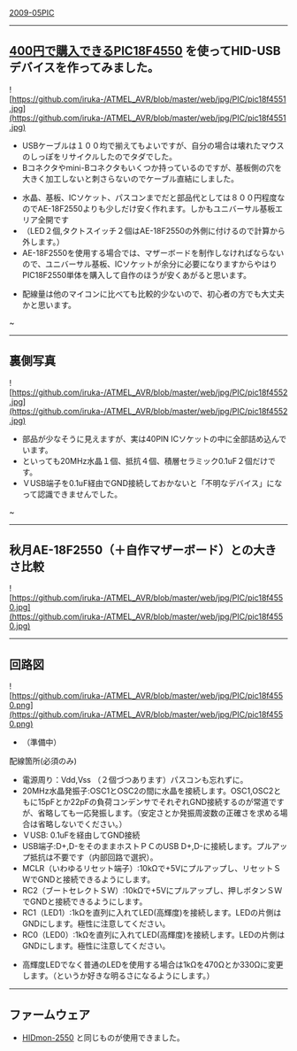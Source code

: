 ﻿[2009-05PIC](2009-05PIC.md) 

- - - -
## [400円で購入できるPIC18F4550](http://akizukidenshi.com/catalog/g/gI-02853/) を使ってHID-USBデバイスを作ってみました。


![https://github.com/iruka-/ATMEL_AVR/blob/master/web/jpg/PIC/pic18f4551.jpg](https://github.com/iruka-/ATMEL_AVR/blob/master/web/jpg/PIC/pic18f4551.jpg) 

- USBケーブルは１００均で揃えてもよいですが、自分の場合は壊れたマウスのしっぽをリサイクルしたのでタダでした。
- Bコネクタやmini-Bコネクタもいくつか持っているのですが、基板側の穴を大きく加工しないと刺さらないのでケーブル直結にしました。

<!-- dummy comment line for breaking list -->

- 水晶、基板、ICソケット、パスコンまでだと部品代としては８００円程度なのでAE-18F2550よりも少しだけ安く作れます。しかもユニバーサル基板エリア全開です
- （LED２個,タクトスイッチ２個はAE-18F2550の外側に付けるので計算から外します。）
- AE-18F2550を使用する場合では、マザーボードを制作しなければならないので、ユニバーサル基板、ICソケットが余分に必要になりますからやはりPIC18F2550単体を購入して自作のほうが安くあがると思います。

<!-- dummy comment line for breaking list -->

- 配線量は他のマイコンに比べても比較的少ないので、初心者の方でも大丈夫かと思います。

<!-- dummy comment line for breaking list -->

~
- - - -

## 裏側写真

![https://github.com/iruka-/ATMEL_AVR/blob/master/web/jpg/PIC/pic18f4552.jpg](https://github.com/iruka-/ATMEL_AVR/blob/master/web/jpg/PIC/pic18f4552.jpg) 

- 部品が少なそうに見えますが、実は40PIN ICソケットの中に全部詰め込んでいます。
- といっても20MHz水晶１個、抵抗４個、積層セラミック0.1uF２個だけです。
- ＶUSB端子を0.1uF経由でGND接続しておかないと「不明なデバイス」になって認識できませんでした。

<!-- dummy comment line for breaking list -->

~

- - - -

## 秋月AE-18F2550（＋自作マザーボード）との大きさ比較

![https://github.com/iruka-/ATMEL_AVR/blob/master/web/jpg/PIC/pic18f4550.jpg](https://github.com/iruka-/ATMEL_AVR/blob/master/web/jpg/PIC/pic18f4550.jpg) 

- - - -
## 回路図

![https://github.com/iruka-/ATMEL_AVR/blob/master/web/jpg/PIC/pic18f4550.png](https://github.com/iruka-/ATMEL_AVR/blob/master/web/jpg/PIC/pic18f4550.png) 

- （準備中）

<!-- dummy comment line for breaking list -->

配線箇所(必須のみ)
- 電源周り：Vdd,Vss （２個づつあります）パスコンも忘れずに。
- 20MHz水晶発振子:OSC1とOSC2の間に水晶を接続します。OSC1,OSC2ともに15pFとか22pFの負荷コンデンサでそれぞれGND接続するのが常道ですが、省略しても一応発振します。（安定さとか発振周波数の正確さを求める場合は省略しないでください。）
- ＶUSB: 0.1uFを経由してGND接続
- USB端子:D+,D-をそのままホストＰＣのUSB D+,D-に接続します。プルアップ抵抗は不要です（内部回路で選択）。
- MCLR（いわゆるリセット端子）:10kΩで+5Vにプルアップし、リセットＳＷでGNDと接続できるようにします。
- RC2（ブートセレクトＳＷ）:10kΩで+5Vにプルアップし、押しボタンＳＷでGNDと接続できるようにします。
- RC1（LED1）:1kΩを直列に入れてLED(高輝度)を接続します。LEDの片側はGNDにします。極性に注意してください。
- RC0（LED0）:1kΩを直列に入れてLED(高輝度)を接続します。LEDの片側はGNDにします。極性に注意してください。

<!-- dummy comment line for breaking list -->

- 高輝度LEDでなく普通のLEDを使用する場合は1kΩを470Ωとか330Ωに変更します。（というか好きな明るさになるようにします。）

<!-- dummy comment line for breaking list -->

- - - -
## ファームウェア
- [HIDmon-2550](HIDmon-2550.md) と同じものが使用できました。

